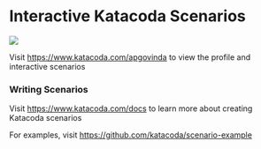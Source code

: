 # Interactive Katacoda Scenarios

[![](http://shields.katacoda.com/katacoda/apgovinda/count.svg)](https://www.katacoda.com/apgovinda "Get your profile on Katacoda.com")

Visit https://www.katacoda.com/apgovinda to view the profile and interactive scenarios

### Writing Scenarios
Visit https://www.katacoda.com/docs to learn more about creating Katacoda scenarios

For examples, visit https://github.com/katacoda/scenario-example
